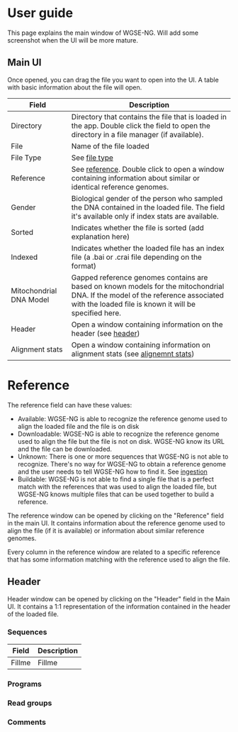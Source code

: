 # User guide

This page explains the main window of WGSE-NG. Will add some screenshot when the UI will be more mature.

## Main UI

Once opened, you can drag the file you want to open into the UI. A table with basic information about the file will open.


Field|Description
-----|-----------
Directory|Directory that contains the file that is loaded in the app. Double click the field to open the directory in a file manager (if available).
File|Name of the file loaded
File Type|See [file type](#file-type)
Reference|See [reference](#reference). Double click to open a window containing information about similar or identical reference genomes.
Gender|Biological gender of the person who sampled the DNA contained in the loaded file. The field it's available only if index stats are available.
Sorted|Indicates whether the file is sorted (add explanation here)
Indexed|Indicates whether the loaded file has an index file (a .bai or .crai file depending on the format)
Mitochondrial DNA Model|Gapped reference genomes contains are based on known models for the mitochondrial DNA. If the model of the reference associated with the loaded file is known it will be specified here.
Header|Open a window containing information on the header (see [header](#header))
Alignment stats|Open a window containing information on alignment stats (see [alignemnt stats](#alignment-stats))

# Reference

The reference field can have these values:

- Available: WGSE-NG is able to recognize the reference genome used to align the loaded file and the file is on disk
- Downloadable: WGSE-NG is able to recognize the reference genome used to align the file but the file is not on disk. WGSE-NG know its URL and the file can be downloaded.
- Unknown: There is one or more sequences that WGSE-NG is not able to recognize. There's no way for WGSE-NG to obtain a reference genome and the user needs to tell WGSE-NG how to find it. See [ingestion](#ingestion)
- Buildable: WGSE-NG is not able to find a single file that is a perfect match with the references that was used to align the loaded file, but WGSE-NG knows multiple files that can be used together to build a reference.

The reference window can be opened by clicking on the "Reference" field in the main UI. It contains information about the reference genome used to align the file (if it is available) or information about similar reference genomes.

Every column in the reference window are related to a specific reference that has some information matching with the reference used to align the file.

## Header

Header window can be opened by clicking on the "Header" field in the Main UI. It contains a 1:1 representation of the information contained in the header of the loaded file.

### Sequences
Field|Description
-----|-----------
Fillme|Fillme

### Programs

### Read groups

### Comments

